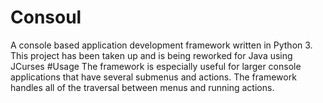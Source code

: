 # Consoul
A console based application development framework written in Python 3.
This project has been taken up and is being reworked for Java using JCurses
#Usage
The framework is especially useful for larger console applications that have several submenus and actions. The framework handles all of the traversal between menus and running actions.
